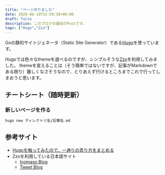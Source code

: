 ```yaml
---
title: "ページ作りました"
date: 2020-06-10T15:59:50+09:00
draft: false
description: このブログの最初のPostです。
tags: ["Hugo","Zzo"]
---
```


Goの静的サイトジェネータ（Static Site Generator）である[Hugo](https://gohugo.io/)を使っています。

Hugoでは色々なthemeを選べるのですが、シンプルそうな[Zzo](https://zzodocs.netlify.app/)を利用してみました。
themeを変えることは（そう簡単ではないですが、記事がMarkdownである限り）難しくなさそうなので、とりあえず行けるところまでこれで行ってしまおうと思います。

## チートシート（随時更新）
### 新しいページを作る
```bash
hugo new ディレクトリ名/記事名.md
```

## 参考サイト
- [Hugoを触ってみたので、一通りの弄り方をまとめる](https://qiita.com/yakimeron/items/42d537374abde5517267)
- Zzoを利用している日本語サイト
  - [Inomaso Blog](https://www.inomaso.com/)
  - [Tweet Blog](https://encr.jp/blog/)
  
